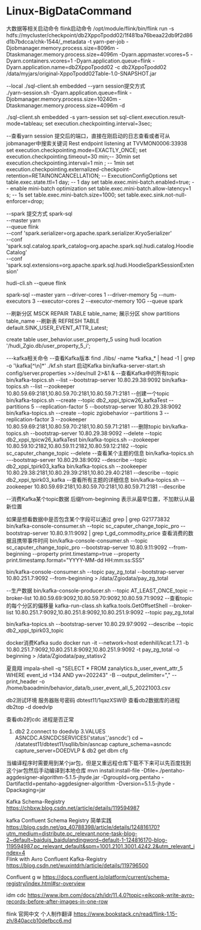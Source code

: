 # Linux-BigDataCommand
大数据等相关启动命令
flink启动命令
/opt/module/flink/bin/flink run -s hdfs://mycluster/checkpoint/db2XppoTpodd02/1f481ba76beaa22db9f2d86d1b7bdcca/chk-1544/_metadata -t yarn-per-job 
-Djobmanager.memory.process.size=8096m -Dtaskmanager.memory.process.size=4096m -Dyarn.appmaster.vcores=5 -Dyarn.containers.vcores=1 
-Dyarn.application.queue=flink -Dyarn.application.name=db2XppoTpodd02 -c db2XppoTpodd02 /data/myjars/original-XppoTpodd02Table-1.0-SNAPSHOT.jar


--local ./sql-client.sh embedded
--yarn session提交方式  
./yarn-session.sh -Dyarn.application.queue=flink -Djobmanager.memory.process.size=10240m -Dtaskmanager.memory.process.size=4096m -d

./sql-client.sh embedded -s yarn-session
set sql-client.execution.result-mode=tableau;
set execution.checkpointing.interval=3sec;

--查看yarn session 提交后的端口，直接在刚启动的日志查看或者可从jobmanager中搜索关键词 Rest endpoint listening at TVVMON0006:33938
set execution.checkpointing.mode=EXACTLY_ONCE;
set execution.checkpointing.timeout=30 min;--  30min
set execution.checkpointing.interval=1 min ; -- 1min
set execution.checkpointing.externalized-checkpoint-retention=RETAINONCANCELLATION;
-- ExecutionConfigOptions
set table.exec.state.ttl=1 day;  -- 1 day
set table.exec.mini-batch.enabled=true; -- enable mini-batch optimization
set table.exec.mini-batch.allow-latency=1 s; -- 1s
set table.exec.mini-batch.size=1000;
set table.exec.sink.not-null-enforcer=drop;


--spark 提交方式
spark-sql \
  --master yarn \
  --queue flink \
  --conf 'spark.serializer=org.apache.spark.serializer.KryoSerializer' \
  --conf 'spark.sql.catalog.spark_catalog=org.apache.spark.sql.hudi.catalog.HoodieCatalog' \
  --conf 'spark.sql.extensions=org.apache.spark.sql.hudi.HoodieSparkSessionExtension'

hudi-cli.sh --queue flink

spark-sql --master yarn --driver-cores 1 --driver-memory 5g --num-executors 3 --executor-cores 2 --executor-memory 10G --queue spark


--刷新分区
MSCK REPAIR TABLE table_name;
展示分区
show partitions table_name
--刷新表
REFRESH TABLE default.SINK_USER_EVENT_ATTR_Latest;

create table user_behavior.user_property_5 using hudi location '/hudi_Zgio.db/user_property_5_i';

---kafka相关命令
--查看Kafka版本
find ./libs/ -name \*kafka_\* | head -1 | grep -o '\kafka[^\n]*'
 ./kf.sh start  启动Kafka
bin/kafka-server-start.sh config/server.properties >>/dev/null 2>&1 &
--查看Kafka中的所有topic
bin/kafka-topics.sh --list --bootstrap-server 10.80.29.38:9092
bin/kafka-topics.sh --list --zookeeper 10.80.59.69:2181,10.80.59.70:2181,10.80.59.71:2181
--创建一个topic
bin/kafka-topics.sh --create --topic db2_xppi_tpicw26_kafkaTest --partitions 5 --replication-factor 5 --bootstrap-server 10.80.29.38:9092
bin/kafka-topics.sh --create --topic zgiobehavior --partitions 3 --replication-factor 3 --zookeeper 10.80.59.69:2181,10.80.59.70:2181,10.80.59.71:2181
---删除topic
bin/kafka-topics.sh --bootstrap-server 10.80.29.38:9092 --delete --topic db2_xppi_tpicw26_kafkaTest
bin/kafka-topics.sh --zookeeper 10.80.59.10:2182,10.80.59.11:2182,10.80.59.12:2182 --topic sc_caputer_change_topic --delete
--查看某个主题的信息
bin/kafka-topics.sh ---bootstrap-server 10.80.29.38:9092  --describe  --topic db2_xppi_tpirk03_kafka 
bin/kafka-topics.sh --zookeeper 10.80.29.38:2181,10.80.29.39:2181,10.80.29.40:2181  --describe  --topic db2_xppi_tpirk03_kafka 
--查看所有主题的详细信息
bin/kafka-topics.sh --zookeeper 10.80.59.69:2181,10.80.59.70:2181,10.80.59.71:2181 --describe

--消费Kafka某个topic数据 后缀from-beginning 表示从最早位置，不加默认从最新位置

如果是想看数据中是否包含某个字段可以通过 grep   | grep G21773832
bin/kafka-console-consumer.sh --topic sc_caputer_change_topic_pro --bootstrap-server 10.80.9.11:9092 | grep t_gd_commodity_price
查看消费的数据且携带事件时间
bin/kafka-console-consumer.sh --topic sc_caputer_change_topic_pro --bootstrap-server 10.80.9.11:9092 --from-beginning --property print.timestamp=true --property print.timestamp.format="YYYY-MM-dd HH:mm:ss:SSS"

bin/kafka-console-consumer.sh --topic pay_zg_total --bootstrap-server 10.80.251.7:9092 --from-beginning > /data/Zgiodata/pay_zg_total

--生产数据
bin/kafka-console-producer.sh --topic AT_LEAST_ONCE_topic --broker-list  10.80.59.69:9092,10.80.59.70:9092,10.80.59.71:9092
--查看topic的每个分区的偏移量
kafka-run-class.sh kafka.tools.GetOffsetShell --broker-list 10.80.251.7:9092,10.80.251.8:9092,10.80.251.9:9092 --topic pay_zg_total

bin/kafka-topics.sh --bootstrap-server 10.80.29.97:9092 --describe --topic db2_xppi_tpirk03_topic


docker消费Kafka
sudo docker run -it --network=host edenhill/kcat:1.7.1  -b 10.80.251.7:9092,10.80.251.8:9092,10.80.251.9:9092 -t pay_zg_total -o beginning > /data/Zgiodata/pay_statisv2



夏竟翔
impala-shell -q "SELECT * FROM zanalytics.b_user_event_attr_5 WHERE event_id =134 AND yw=202243" -B --output_delimiter="," --print_header -o /home/baoadmin/behavior_data/b_user_event_all_5_20221003.csv

db2测试环境
服务器账号密码 dbtest11/1qazXSW@
查看db2数据库的进程
db2top -d doedvlp

查看db2的cdc 进程是否正常
1. db2  2.connect to doedvlp  3.VALUES ASNCDC.ASNCDCSERVICES('status','asncdc')
cd ~
/datatest11/dbtest11/sqllib/bin/asncap capture_schema=asncdc capture_server=DOEDVLP &
db2 get dbm cfg


当编译程序时需要用到某个jar包，但是又重远程仓库下载不下来可以先百度找到这个jar包然后手动编译到本地仓库
mvn install:install-file -Dfile=./pentaho-aggdesigner-algorithm-5.1.5-jhyde.jar -DgroupId=org.pentaho -DartifactId=pentaho-aggdesigner-algorithm -Dversion=5.1.5-jhyde -Dpackaging=jar


Kafka Schema-Registry
https://chbxw.blog.csdn.net/article/details/119594987

kafka Confluent Schema Registry 简单实践
https://blog.csdn.net/qq_40788398/article/details/124816170?utm_medium=distribute.pc_relevant.none-task-blog-2~default~baidujs_baidulandingword~default-1-124816170-blog-119594987.pc_relevant_default&spm=1001.2101.3001.4242.2&utm_relevant_index=4   
Flink with Avro Confluent Kafka-Registry
https://blog.csdn.net/wuxintdrh/article/details/119796500

Confluent g w
https://docs.confluent.io/platform/current/schema-registry/index.html#sr-overview

idm cdc 
https://www.ibm.com/docs/zh/idr/11.4.0?topic=eikcopk-write-avro-records-before-after-images-in-one-row

flink 官网中文 个人制作翻译
https://www.bookstack.cn/read/flink-1.15-zh/840accb10defbcc6.md

